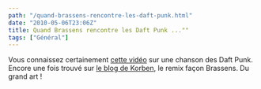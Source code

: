 ```yaml
---
path: "/quand-brassens-rencontre-les-daft-punk.html"
date: "2010-05-06T23:06Z"
title: Quand Brassens rencontre les Daft Punk ...""
tags: ["Général"]
---
```


Vous connaissez certainement [cette vidéo](http://www.youtube.com/watch?v=K2cYWfq--Nw) sur une chanson des Daft Punk. Encore une fois trouvé sur [le blog de Korben](http://www.korben.info/daftpunk-revisite-par-brassens.html), le remix façon Brassens. Du grand art !

